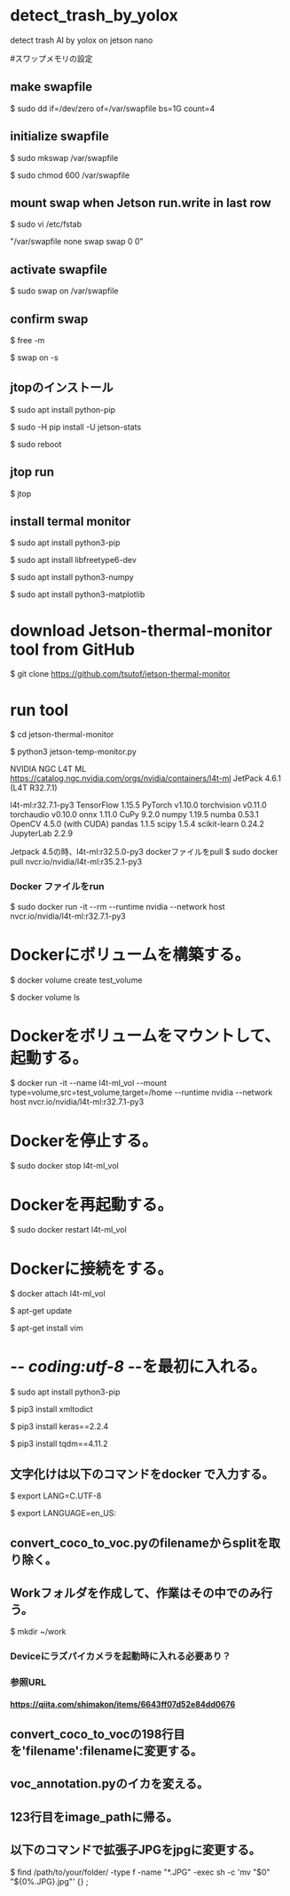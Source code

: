 # detect_trash_by_yolox
detect trash AI by yolox on jetson nano

#スワップメモリの設定

## make swapfile
$ sudo dd if=/dev/zero of=/var/swapfile bs=1G count=4
## initialize swapfile
$ sudo mkswap /var/swapfile

$ sudo chmod 600 /var/swapfile
## mount swap when Jetson run.write in last row
$ sudo vi /etc/fstab

"/var/swapfile          none        swap          swap       0 0"

## activate swapfile
$ sudo swap on /var/swapfile
## confirm swap
$ free -m

$ swap on -s

## jtopのインストール
$ sudo apt install python-pip

$ sudo -H pip install -U jetson-stats

$ sudo reboot

## jtop run
$ jtop

## install termal monitor
$ sudo apt install python3-pip

$ sudo apt install libfreetype6-dev

$ sudo apt install python3-numpy

$ sudo apt install python3-matplotlib

# download Jetson-thermal-monitor tool from GitHub
$ git clone https://github.com/tsutof/jetson-thermal-monitor

# run tool
$ cd jetson-thermal-monitor

$ python3 jetson-temp-monitor.py

NVIDIA NGC L4T ML
https://catalog.ngc.nvidia.com/orgs/nvidia/containers/l4t-ml
JetPack 4.6.1 (L4T R32.7.1)

l4t-ml:r32.7.1-py3
TensorFlow 1.15.5
PyTorch v1.10.0
torchvision v0.11.0
torchaudio v0.10.0
onnx 1.11.0
CuPy 9.2.0
numpy 1.19.5
numba 0.53.1
OpenCV 4.5.0 (with CUDA)
pandas 1.1.5
scipy 1.5.4
scikit-learn 0.24.2
JupyterLab 2.2.9

Jetpack 4.5の時、l4t-ml:r32.5.0-py3
dockerファイルをpull
$ sudo docker pull nvcr.io/nvidia/l4t-ml:r35.2.1-py3
### Docker ファイルをrun

$ sudo docker run -it --rm --runtime nvidia --network host nvcr.io/nvidia/l4t-ml:r32.7.1-py3

# Dockerにボリュームを構築する。

$ docker volume create test_volume

$ docker volume ls

# Dockerをボリュームをマウントして、起動する。

$ docker run -it --name l4t-ml_vol --mount type=volume,src=test_volume,target=/home --runtime nvidia --network host nvcr.io/nvidia/l4t-ml:r32.7.1-py3

# Dockerを停止する。 

$ sudo docker stop l4t-ml_vol
# Dockerを再起動する。 

$ sudo docker restart l4t-ml_vol

# Dockerに接続をする。
$ docker attach l4t-ml_vol

$ apt-get update

$ apt-get install vim 

# -*- coding:utf-8 -*-を最初に入れる。

$ sudo apt install python3-pip

$ pip3 install xmltodict

$ pip3 install keras==2.2.4

$ pip3 install tqdm==4.11.2

## 文字化けは以下のコマンドをdocker で入力する。
$ export LANG=C.UTF-8

$ export LANGUAGE=en_US:

## convert_coco_to_voc.pyのfilenameからsplitを取り除く。
## Workフォルダを作成して、作業はその中でのみ行う。
$ mkdir ~/work



### Deviceにラズパイカメラを起動時に入れる必要あり？

### 参照URL
#### https://qiita.com/shimakon/items/6643ff07d52e84dd0676
## convert_coco_to_vocの198行目を'filename':filenameに変更する。
## voc_annotation.pyのイカを変える。
## 123行目をimage_pathに帰る。
## 以下のコマンドで拡張子JPGをjpgに変更する。
$ find /path/to/your/folder/ -type f -name "*.JPG" -exec sh -c 'mv "$0" "${0%.JPG}.jpg"' {} \;
